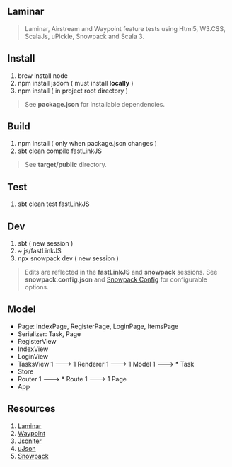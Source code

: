 Laminar
-------
>Laminar, Airstream and Waypoint feature tests using Html5, W3.CSS, ScalaJs, uPickle, Snowpack and Scala 3.

Install
-------
1. brew install node
2. npm install jsdom ( must install **locally** )
3. npm install ( in project root directory )
>See **package.json** for installable dependencies.

Build
-----
1. npm install ( only when package.json changes )
2. sbt clean compile fastLinkJS
>See **target/public** directory.

Test
----
1. sbt clean test fastLinkJS

Dev
---
1. sbt ( new session )
2. ~ js/fastLinkJS
3. npx snowpack dev ( new session )
>Edits are reflected in the **fastLinkJS** and **snowpack** sessions.
>See **snowpack.config.json** and [Snowpack Config](https://www.snowpack.dev/reference/configuration) for configurable options.

Model
-----
* Page: IndexPage, RegisterPage, LoginPage, ItemsPage
* Serializer: Task, Page
* RegisterView
* IndexView
* LoginView
* TasksView 1 ---> 1 Renderer 1 ---> 1 Model 1 ---> * Task
* Store
* Router 1 ---> * Route 1 ---> 1 Page
* App

Resources
---------
1. [Laminar](https://laminar.dev/)
2. [Waypoint](https://github.com/raquo/Waypoint)
3. [Jsoniter](https://github.com/plokhotnyuk/jsoniter-scala)
4. [uJson](https://www.lihaoyi.com/post/uJsonfastflexibleandintuitiveJSONforScala.html)
5. [Snowpack](https://www.snowpack.dev/)